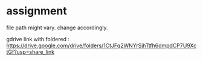 # assignment

file path might vary. change accordingly.

gdrive link with foldered : https://drive.google.com/drive/folders/1CtJFq2WNYrSjhTtfh6dmpdCP7U9XctGf?usp=share_link
